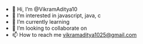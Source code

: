 - 👋 Hi, I’m @VikramAditya10
- 👀 I’m interested in javascript, java, c
- 🌱 I’m currently learning 
- 💞️ I’m looking to collaborate on 
- 📫 How to reach me vikramaditya1025@gmail.com

<!---
VikramAditya10/VikramAditya10 is a ✨ special ✨ repository because its `README.md` (this file) appears on your GitHub profile.
You can click the Preview link to take a look at your changes.
--->
